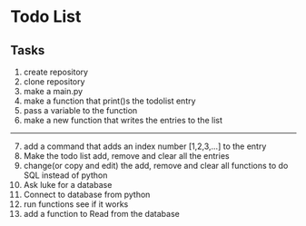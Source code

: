 # Todo List

## Tasks

1. create repository
2. clone repository
3. make a main.py
4. make a function that print()s the todolist entry
5. pass a variable to the function
6. make a new function that writes the entries to the list

---


7. add a command that adds an index number [1,2,3,...] to the entry
8. Make the todo list add, remove and clear all the entries
9. change(or copy and edit) the add, remove and clear all functions to do SQL instead of python
10. Ask luke for a database
11. Connect to database from python
12. run functions see if it works
13. add a function to Read from the database
